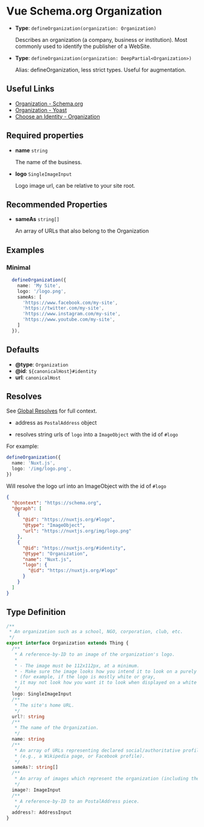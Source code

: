 # Vue Schema.org Organization

- **Type**: `defineOrganization(organization: Organization)`

  Describes an organization (a company, business or institution). Most commonly used to identify the publisher of a WebSite.

- **Type**: `defineOrganization(organization: DeepPartial<Organization>)`

  Alias: defineOrganization, less strict types. Useful for augmentation.


## Useful Links

- [Organization - Schema.org](https://schema.org/Organization)
- [Organization - Yoast](https://developer.yoast.com/features/schema/pieces/organization)
- [Choose an Identity - Organization](/guide/guides/identity.html#organization)

## Required properties

- **name** `string`

  The name of the business.

- **logo** `SingleImageInput`

  Logo image url, can be relative to your site root.

## Recommended Properties

- **sameAs**  `string[]`

  An array of URLs that also belong to the Organization

## Examples

### Minimal

```ts
  defineOrganization({
    name: 'My Site',
    logo: '/logo.png',
    sameAs: [
      'https://www.facebook.com/my-site',
      'https://twitter.com/my-site',
      'https://www.instagram.com/my-site',
      'https://www.youtube.com/my-site',
    ]
  }),
```

## Defaults

- **@type**: `Organization`
- **@id**: `${canonicalHost}#identity`
- **url**: `canonicalHost`

## Resolves

See [Global Resolves](/guide/how-it-works.html#global-resolves) for full context.

- address as `PostalAddress` object

- resolves string urls of `logo` into a `ImageObject` with the id of `#logo`

For example:

```ts
defineOrganization({
  name: 'Nuxt.js',
  logo: '/img/logo.png',
})
```

Will resolve the logo url into an ImageObject with the id of `#logo`

```json
{
  "@context": "https://schema.org",
  "@graph": [
    {
      "@id": "https://nuxtjs.org/#logo",
      "@type": "ImageObject",
      "url": "https://nuxtjs.org/img/logo.png"
    },
    {
      "@id": "https://nuxtjs.org/#identity",
      "@type": "Organization",
      "name": "Nuxt.js",
      "logo": {
        "@id": "https://nuxtjs.org/#logo"
      }
    }
  ]
}
```

## Type Definition

```ts
/**
 * An organization such as a school, NGO, corporation, club, etc.
 */
export interface Organization extends Thing {
  /**
   * A reference-by-ID to an image of the organization's logo.
   *
   * - The image must be 112x112px, at a minimum.
   * - Make sure the image looks how you intend it to look on a purely white background
   * (for example, if the logo is mostly white or gray,
   * it may not look how you want it to look when displayed on a white background).
   */
  logo: SingleImageInput
  /**
   * The site's home URL.
   */
  url?: string
  /**
   * The name of the Organization.
   */
  name: string
  /**
   * An array of URLs representing declared social/authoritative profiles of the organization
   * (e.g., a Wikipedia page, or Facebook profile).
   */
  sameAs?: string[]
  /**
   * An array of images which represent the organization (including the logo ), referenced by ID.
   */
  image?: ImageInput
  /**
   * A reference-by-ID to an PostalAddress piece.
   */
  address?: AddressInput
}
```
